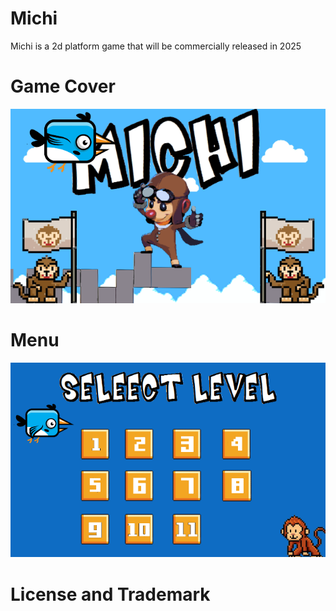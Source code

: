 # Michi
Michi is a 2d platform game that will be commercially released in 2025

# Game Cover
![Alt Text](doc/maincover.png)

# Menu
![Alt Text](doc/menu.png)
# License and Trademark
 
